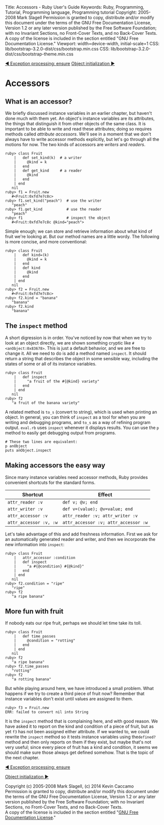 Title: Accessors - Ruby User's Guide
Keywords: Ruby, Programming, Tutorial, Programming language, Programming tutorial
Copyright: 2005-2008 Mark Slagell
           Permission is granted to copy, distribute and/or modify this document under the terms of the GNU Free Documentation License, Version 1.2 or any later version published by the Free Software Foundation; with no Invariant Sections, no Front-Cover Texts, and no Back-Cover Texts.
           A copy of the license is included in the section entitled "GNU Free Documentation License."
Viewport: width=device-width, initial-scale=1
CSS: lib/bootstrap-3.2.0-dist/css/bootstrap.min.css
CSS: lib/bootstrap-3.2.0-dist/css/bootstrap-theme.min.css

<div class="container">
<!-- Previous page -->
<a href="ensure.html" class="btn btn-default">&#9668; Exception processing: ensure</a>
<!-- Next page -->
<a href="objinitialization.html" class="btn btn-default">Object initialization &#9658;</a>

Accessors
=========

What is an accessor?
--------------------

We briefly discussed instance variables in an earlier chapter, but
haven't done much with them yet.  An object's instance variables are
its attributes, the things that distinguish it from other objects of
the same class.  It is important to be able to write and read these
attributes; doing so requires methods called *attribute
accessors*.  We'll see in a moment that we don't always have to
write accessor methods explicitly, but let's go through all the
motions for now.  The two kinds of accessors are *writers* and
*readers*.

    ruby> class Fruit
        |   def set_kind(k)  # a writer
        |     @kind = k
        |   end
        |   def get_kind     # a reader
        |     @kind
        |   end
        | end
       nil
    ruby> f1 = Fruit.new
       #<Fruit:0xfd7e7c8c>
    ruby> f1.set_kind("peach")  # use the writer
       "peach"
    ruby> f1.get_kind           # use the reader
       "peach"
    ruby> f1                    # inspect the object
       #<Fruit:0xfd7e7c8c @kind="peach">

Simple enough; we can store and retrieve information about
what kind of fruit we're looking at.  But our method names are a
little wordy.  The following is more concise, and more
conventional:

    ruby> class Fruit
        |   def kind=(k)
        |     @kind = k
        |   end
        |   def kind
        |     @kind
        |   end
        | end
       nil
    ruby> f2 = Fruit.new
       #<Fruit:0xfd7e7c8c>
    ruby> f2.kind = "banana"
       "banana"
    ruby> f2.kind
       "banana"

The `inspect` method
--------------------

A short digression is in order.  You've noticed by now that when we
try to look at an object directly, we are shown something cryptic like
`#<anObject:0x83678>`.  This is just a default
behavior, and we are free to change it.  All we need to do is add
a method named `inspect`.  It should return a string
that describes the object in some sensible way, including the
states of some or all of its instance variables.

    ruby> class Fruit
        |   def inspect
        |     "a fruit of the #{@kind} variety"
        |   end
        | end
       nil
    ruby> f2
       "a fruit of the banana variety"

A related method is `to_s` (convert to string), which is
used when printing an object.  In general, you can think of
`inspect` as a tool for when you are writing and debugging
programs, and `to_s` as a way of refining program output.
`eval.rb` uses `inspect` whenever it displays
results.  You can use the `p` method to easily get
debugging output from programs.

    # These two lines are equivalent:
    p anObject
    puts anObject.inspect

Making accessors the easy way
-----------------------------

Since many instance variables need accessor methods, Ruby provides
convenient shortcuts for the standard forms.

| Shortcut | Effect |
|--------------------------|--------------------------------------|
| `attr_reader :v`         | `def v; @v; end`                     |
| `attr_writer :v`         | `def v=(value); @v=value; end`       |
| `attr_accessor :v`       | `attr_reader :v; attr_writer :v`     |
| `attr_accessor :v, :w`   | `attr_accessor :v; attr_accessor :w` |

Let's take advantage of this and add freshness information.  First
we ask for an automatically generated reader and writer, and then we
incorporate the new information into `inspect`:

    ruby> class Fruit
        |   attr_accessor :condition
        |   def inspect
        |     "a #{@condition} #{@kind}"
        |   end
        | end
       nil
    ruby> f2.condition = "ripe"
       "ripe"
    ruby> f2
       "a ripe banana"

More fun with fruit
-------------------

If nobody eats our ripe fruit, perhaps we should let time take its
toll.

    ruby> class Fruit
        |   def time_passes
        |     @condition = "rotting"
        |   end
        | end
       nil
    ruby> f2
       "a ripe banana"
    ruby> f2.time_passes
       "rotting"
    ruby> f2
       "a rotting banana"

But while playing around here, we have introduced a small problem.
What happens if we try to create a third piece of fruit now?  Remember
that instance variables don't exist until values are assigned to
them.

    ruby> f3 = Fruit.new
    ERR: failed to convert nil into String

It is the `inspect` method that is complaining here, and
with good reason.  We have asked it to report on the kind and
condition of a piece of fruit, but as yet `f3` has not been
assigned either attribute.  If we wanted to, we could rewrite the
`inspect` method so it tests instance variables using
the` defined? `method and then only reports on them if they
exist, but maybe that's not very useful; since every piece of fruit
has a kind and condition, it seems we should make sure those always
get defined somehow.  That is the topic of the next chapter.

<!-- Previous page -->
<a href="ensure.html" class="btn btn-default">&#9668; Exception processing: ensure</a>
<!-- Next page -->
<a href="objinitialization.html" class="btn btn-default">Object initialization &#9658;</a>

Copyright (c) 2005-2008 Mark Slagell, (c) 2014 Kevin Caccamo  
Permission is granted to copy, distribute and/or modify this document under the terms of the GNU Free Documentation License, Version 1.2 or any later version published by the Free Software Foundation; with no Invariant Sections, no Front-Cover Texts, and no Back-Cover Texts.  
A copy of the license is included in the section entitled "[GNU Free Documentation License](license.html)."

</div>
<script src="lib/jquery-1.11.1.min.js"></script>
<script src="lib/bootstrap-3.2.0-dist/js/bootstrap.min.js"></script>
<script src="kbdnav.js"></script>
